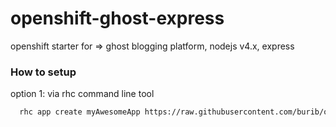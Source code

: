 # openshift-ghost-express
openshift starter for => ghost blogging platform, nodejs v4.x, express

### How to setup

option 1: via rhc command line tool

```bash
  rhc app create myAwesomeApp https://raw.githubusercontent.com/burib/openshift-ghost-express/master/metadata/manifest.yml
```
